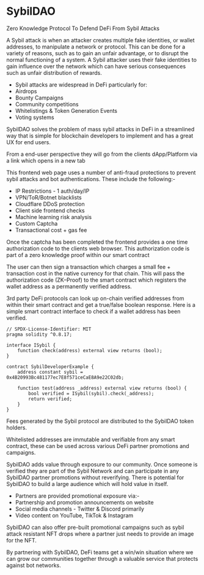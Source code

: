 # SybilDAO
Zero Knowledge Protocol To Defend DeFi From Sybil Attacks


A Sybil attack is when an attacker creates multiple fake identities, or wallet addresses, to manipulate a network or protocol. This can be done for a variety of reasons, such as to gain an unfair advantage, or to disrupt the normal functioning of a system. A Sybil attacker uses their fake identities to gain influence over the network which can have serious consequences such as unfair distribution of rewards.

- Sybil attacks are widespread in DeFi particularly for:
- Airdrops
- Bounty Campaigns
- Community competitions
- Whitelistings & Token Generation Events
- Voting systems

SybilDAO solves the problem of mass sybil attacks in DeFi in a streamlined way that is simple for blockchain developers to implement and has a great UX for end users.

From a end-user perspective they will go from the clients dApp/Platform via a link which opens in a new tab

This frontend web page uses a number of anti-fraud protections to prevent sybil attacks and bot authentications. These include the following:-

- IP Restrictions - 1 auth/day/IP
- VPN/ToR/Botnet blacklists
- Cloudflare DDoS protection
- Client side frontend checks
- Machine learning risk analysis
- Custom Captcha
- Transactional cost + gas fee

Once the captcha has been completed the frontend provides a one time authorization code to the clients web browser. This authorization code is part of a zero knowledge proof within our smart contract


The user can then sign a transaction which charges a small fee + transaction cost in the native currency for that chain. This will pass the authorization code (ZK–Proof) to the smart contract which registers the wallet address as a permanently verified address.

3rd party DeFi protocols can look up on-chain verified addresses from within their smart contract and get a true/false boolean response. Here is a simple smart contract interface to check if a wallet address has been verified.

```
// SPDX-License-Identifier: MIT
pragma solidity ^0.8.17;
 
interface ISybil {
    function check(address) external view returns (bool);
}
 
contract SybilDeveloperExample {
    address constant sybil = 0x4B20993Bc481177ec7E8f571ceCaE8A9e22C02db;
 
    function test(address _address) external view returns (bool) {
        bool verified = ISybil(sybil).check(_address);
        return verified;
    }
}

```

Fees generated by the Sybil protocol are distributed to the SybilDAO token holders.

Whitelisted addresses are immutable and verifiable from any smart contract, these can be used across various DeFi partner promotions and campaigns.

SybilDAO adds value through exposure to our community. Once someone is verified they are part of the Sybil Network and can participate in any SybilDAO partner promotions without reverifying. There is potential for SybilDAO to build a large audience which will hold value in itself.

- Partners are provided promotional exposure via:-
- Partnership and promotion announcements on website
- Social media channels - Twitter & Discord primarily
- Video content on YouTube, TikTok & Instagram

SybilDAO can also offer pre-built promotional campaigns such as sybil attack resistant NFT drops where a partner just needs to provide an image for the NFT. 

By partnering with SybilDAO, DeFi teams get a win/win situation where we can grow our communities together through a valuable service that protects against bot networks.
